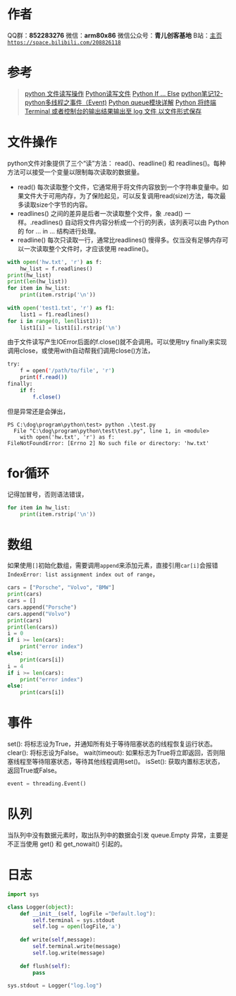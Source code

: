 ﻿
# 作者
QQ群：**852283276**
微信：**arm80x86**
微信公众号：**青儿创客基地**
B站：[主页 `https://space.bilibili.com/208826118`](https://space.bilibili.com/208826118)

# 参考
> [python 文件读写操作](https://www.cnblogs.com/zyber/p/9578240.html)
> [Python读写文件](https://www.cnblogs.com/qq931399960/p/11118659.html)
> [Python If ... Else](https://www.w3school.com.cn/python/python_conditions.asp)
> [python笔记12-python多线程之事件（Event)](https://www.cnblogs.com/yoyoketang/p/8341972.html)
> [Python queue模块详解](https://www.cnblogs.com/lincappu/p/12890761.html)
> [Python 将终端 Terminal 或者控制台的输出结果输出至 log 文件 以文件形式保存](https://blog.csdn.net/weixin_42255190/article/details/105368185)

# 文件操作
python文件对象提供了三个“读”方法： read()、readline() 和 readlines()。每种方法可以接受一个变量以限制每次读取的数据量。
- read() 每次读取整个文件，它通常用于将文件内容放到一个字符串变量中。如果文件大于可用内存，为了保险起见，可以反复调用read(size)方法，每次最多读取size个字节的内容。
- readlines() 之间的差异是后者一次读取整个文件，象 .read() 一样。.readlines() 自动将文件内容分析成一个行的列表，该列表可以由 Python 的 for ... in ... 结构进行处理。
- readline() 每次只读取一行，通常比readlines() 慢得多。仅当没有足够内存可以一次读取整个文件时，才应该使用 readline()。

```python
with open('hw.txt', 'r') as f:
    hw_list = f.readlines()
print(hw_list)
print(len(hw_list))
for item in hw_list:
    print(item.rstrip('\n'))
   
with open('test1.txt', 'r') as f1:
    list1 = f1.readlines()
for i in range(0, len(list1)):
    list1[i] = list1[i].rstrip('\n')
```
由于文件读写产生IOError后面的f.close()就不会调用。可以使用try finally来实现调用close，或使用with自动帮我们调用close()方法，
```bash
try:
    f = open('/path/to/file', 'r')
    print(f.read())
finally:
    if f:
        f.close()
```
但是异常还是会弹出，
```shell
PS C:\dog\program\python\test> python .\test.py
  File "C:\dog\program\python\test\test.py", line 1, in <module>
    with open('hw.txt', 'r') as f:
FileNotFoundError: [Errno 2] No such file or directory: 'hw.txt'
```

# for循环
记得加冒号，否则语法错误，
```python
for item in hw_list:
    print(item.rstrip('\n'))
```

# 数组
如果使用`[]`初始化数组，需要调用`append`来添加元素，直接引用`car[i]`会报错`IndexError: list assignment index out of range`，
```python
cars = ["Porsche", "Volvo", "BMW"]
print(cars)
cars = []
cars.append("Porsche")
cars.append("Volvo")
print(cars)
print(len(cars))
i = 0
if i >= len(cars):
    print("error index")
else:
    print(cars[i])
i = 4
if i >= len(cars):
    print("error index")
else:
    print(cars[i])
```

# 事件
set(): 将标志设为True，并通知所有处于等待阻塞状态的线程恢复运行状态。
clear(): 将标志设为False。
wait(timeout): 如果标志为True将立即返回，否则阻塞线程至等待阻塞状态，等待其他线程调用set()。
isSet(): 获取内置标志状态，返回True或False。
```python
event = threading.Event()
```

# 队列
当队列中没有数据元素时，取出队列中的数据会引发 queue.Empty 异常，主要是不正当使用 get() 和 get_nowait() 引起的。

# 日志
```python
import sys

class Logger(object):
    def __init__(self, logFile ="Default.log"):
        self.terminal = sys.stdout
        self.log = open(logFile,'a')
 
    def write(self,message):
        self.terminal.write(message)
        self.log.write(message)
 
    def flush(self):
        pass
 
sys.stdout = Logger("log.log") 
```

